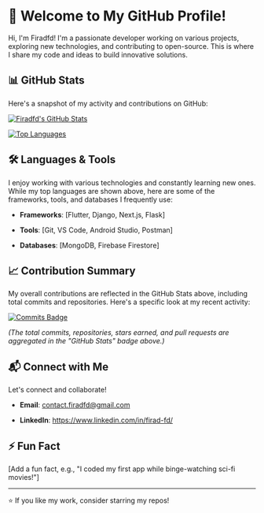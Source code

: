 # 👋 Welcome to My GitHub Profile!

Hi, I'm Firadfd! I'm a passionate developer working on various projects, exploring new technologies, and contributing to open-source. This is where I share my code and ideas to build innovative solutions.

## 📊 GitHub Stats

Here's a snapshot of my activity and contributions on GitHub:

[![Firadfd's GitHub Stats](https://github-readme-stats.vercel.app/api?username=firadfd&show_icons=true&theme=dracula&hide_border=true&include_all_commits=true)](https://github.com/anuraghazra/github-readme-stats)

[![Top Languages](https://github-readme-stats.vercel.app/api/top-langs/?username=firadfd&layout=compact&theme=dracula&hide_border=true)](https://github.com/anuraghazra/github-readme-stats)

## 🛠️ Languages & Tools

I enjoy working with various technologies and constantly learning new ones. While my top languages are shown above, here are some of the frameworks, tools, and databases I frequently use:

* **Frameworks**: [Flutter, Django, Next.js, Flask]

* **Tools**: [Git, VS Code, Android Studio, Postman]

* **Databases**: [MongoDB, Firebase Firestore]

## 📈 Contribution Summary

My overall contributions are reflected in the GitHub Stats above, including total commits and repositories. Here's a specific look at my recent activity:

[![Commits Badge](https://img.shields.io/github/commit-activity/y/firadfd/firadfd?color=green&style=for-the-badge)](https://github.com/firadfd/firadfd/commits/main)

*(The total commits, repositories, stars earned, and pull requests are aggregated in the "GitHub Stats" badge above.)*


## 📬 Connect with Me

Let's connect and collaborate!

* **Email**: contact.firadfd@gmail.com

* **LinkedIn**: https://www.linkedin.com/in/firad-fd/


## ⚡ Fun Fact

[Add a fun fact, e.g., "I coded my first app while binge-watching sci-fi movies!"]

---

⭐️ If you like my work, consider starring my repos!

